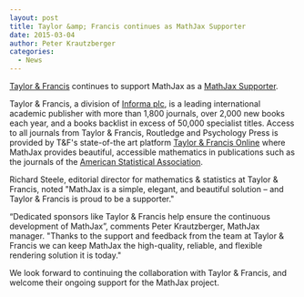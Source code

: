 ```yaml
---
layout: post
title: Taylor &amp; Francis continues as MathJax Supporter
date: 2015-03-04
author: Peter Krautzberger
categories:
  - News
---
```


[Taylor &amp; Francis](http://www.taylorandfrancisgroup.com/) continues to support MathJax as a [MathJax Supporter](/#supporters).

Taylor &amp; Francis, a division of [Informa plc](http://www.informa.com/), is a leading international academic publisher with more than 1,800 journals, over 2,000 new books each year, and a books backlist in excess of 50,000 specialist titles. Access to all journals from Taylor &amp; Francis, Routledge and Psychology Press is provided by T&F's state-of-the art platform [Taylor &amp; Francis Online](http://tandfonline.com) where MathJax provides beautiful, accessible mathematics in publications such as the journals of the [American Statistical Association](http://amstat.tandfonline.com/). 

Richard Steele, editorial director for mathematics & statistics at Taylor & Francis, noted "MathJax is a simple, elegant, and beautiful solution – and Taylor & Francis is proud to be a supporter."

“Dedicated sponsors like Taylor & Francis help ensure the continuous development of MathJax”, comments Peter Krautzberger, MathJax manager. "Thanks to the support and feedback from the team at Taylor & Francis we can keep MathJax the high-quality, reliable, and flexible rendering solution it is today."

We look forward to continuing the collaboration with Taylor & Francis, and welcome their ongoing support for the MathJax project.